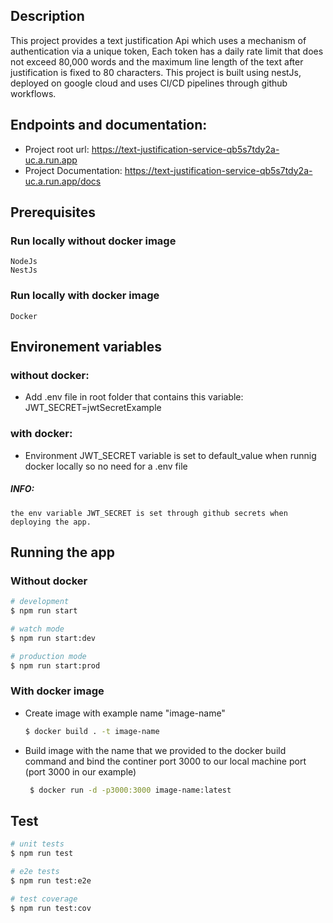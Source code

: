 
## Description

This project provides a text justification Api which uses a mechanism of authentication via a unique token, Each token has a daily rate limit that does not exceed 80,000 words and the maximum line length of the text after justification is fixed to 80 characters.
This project is built using nestJs, deployed on google cloud and uses CI/CD pipelines through github workflows.

## Endpoints and documentation:

- Project root url: https://text-justification-service-qb5s7tdy2a-uc.a.run.app
- Project Documentation: https://text-justification-service-qb5s7tdy2a-uc.a.run.app/docs

## Prerequisites
  ### Run locally without docker image
    NodeJs
    NestJs
  ### Run locally with docker image
    Docker
## Environement variables
### without docker: 
- Add .env file in root folder that contains this variable: JWT_SECRET=jwtSecretExample
### with docker: 
- Environment JWT_SECRET variable is set to default_value when runnig docker locally so no need for a .env file
##### INFO:
    the env variable JWT_SECRET is set through github secrets when deploying the app.
 
## Running the app
### Without docker
```bash
# development
$ npm run start

# watch mode
$ npm run start:dev

# production mode
$ npm run start:prod
```
### With docker image
- Create image with example name "image-name"
    ```bash
    $ docker build . -t image-name
    ```
- Build image with the name that we provided to the docker build command and bind the continer port 3000 to our local machine port (port 3000 in our example)
    ```bash
     $ docker run -d -p3000:3000 image-name:latest
    ```

## Test

```bash
# unit tests
$ npm run test

# e2e tests
$ npm run test:e2e

# test coverage
$ npm run test:cov
```
